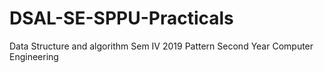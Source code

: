 # DSAL-SE-SPPU-Practicals
Data Structure and algorithm Sem IV 2019 Pattern Second Year Computer Engineering
